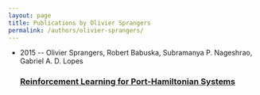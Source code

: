 ```yaml
---
layout: page
title: Publications by Olivier Sprangers
permalink: /authors/olivier-sprangers/
---
```


<ul class="post-list">
<li><span class='post-meta'>2015 -- Olivier Sprangers, Robert Babuska, Subramanya P. Nageshrao, Gabriel A. D. Lopes</span><h3><a class='post-link' href='../../reinforcement-learning-for-port-hamiltonian-systems'>Reinforcement Learning for Port-Hamiltonian Systems</a></h3></li>

</ul>
